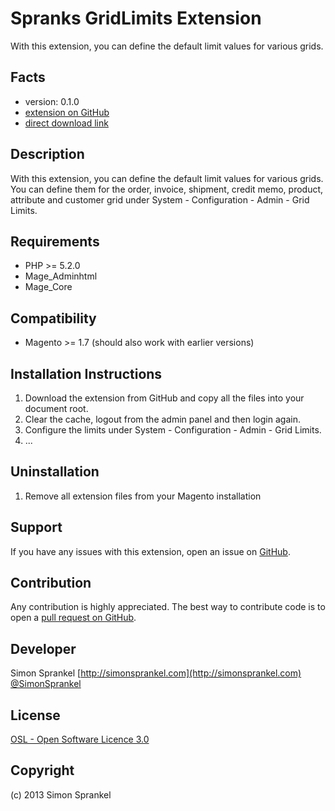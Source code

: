 Spranks GridLimits Extension
============================
With this extension, you can define the default limit values for various grids.

Facts
-----
- version: 0.1.0
- [extension on GitHub](https://github.com/company/Spranks_GridLimits)
- [direct download link](https://github.com/sprankhub/Spranks_GridLimits/archive/master.zip)

Description
-----------
With this extension, you can define the default limit values for various grids. You can define them for the order, invoice, shipment, credit memo, product, attribute and customer grid under System - Configuration - Admin - Grid Limits.

Requirements
------------
- PHP >= 5.2.0
- Mage_Adminhtml
- Mage_Core

Compatibility
-------------
- Magento >= 1.7 (should also work with earlier versions)

Installation Instructions
-------------------------
1. Download the extension from GitHub and copy all the files into your document root.
2. Clear the cache, logout from the admin panel and then login again.
3. Configure the limits under System - Configuration - Admin - Grid Limits.
4. ...

Uninstallation
--------------
1. Remove all extension files from your Magento installation

Support
-------
If you have any issues with this extension, open an issue on [GitHub](https://github.com/company/Spranks_GridLimits/issues).

Contribution
------------
Any contribution is highly appreciated. The best way to contribute code is to open a [pull request on GitHub](https://help.github.com/articles/using-pull-requests).

Developer
---------
Simon Sprankel
[http://simonsprankel.com](http://simonsprankel.com)
[@SimonSprankel](https://twitter.com/SimonSprankel)

License
-------
[OSL - Open Software Licence 3.0](http://opensource.org/licenses/osl-3.0.php)

Copyright
---------
(c) 2013 Simon Sprankel

